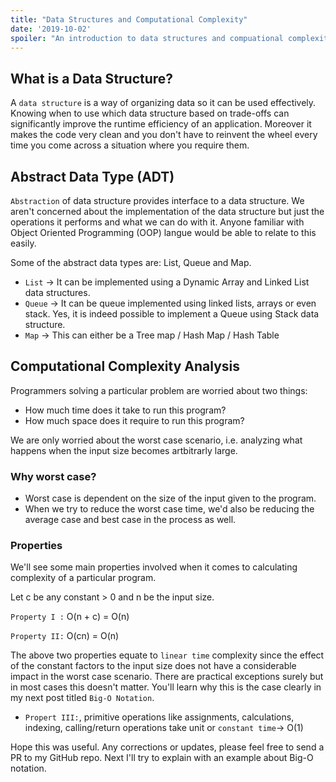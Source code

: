 ```yaml
---
title: "Data Structures and Computational Complexity"
date: '2019-10-02'
spoiler: "An introduction to data structures and compuational complexity"
---
```


## What is a Data Structure? 

A `data structure` is a way of organizing data so it can be used effectively. Knowing when to use which data structure based on trade-offs can significantly improve the runtime efficiency of an application. Moreover it makes the code very clean and you don't have to reinvent the wheel every time you come across a situation where you require them.

## Abstract Data Type (ADT)

`Abstraction` of data structure provides interface to a data structure. We aren't concerned about the implementation of the data structure but just the operations it performs and what we can do with it. Anyone familiar with Object Oriented Programming (OOP) langue would be able to relate to this easily.

Some of the abstract data types are: List, Queue and Map.

- `List`  -> It can be implemented using a Dynamic Array and Linked List data structures.
- `Queue` -> It can be queue implemented using linked lists, arrays or even stack. Yes, it is indeed possible to implement a Queue using Stack data structure.
- `Map`  -> This can either be a Tree map / Hash Map / Hash Table

## Computational Complexity Analysis

Programmers solving a particular problem are worried about two things:
- How much time does it take to run this program?
- How much space does it require to run this program?

We are only worried about the worst case scenario, i.e. analyzing what happens when the input size becomes artbitrarly large. 

### Why worst case? 
- Worst case is dependent on the size of the input given to the program.
- When we try to reduce the worst case time, we'd also be reducing the average case and best case in the process as well. 

### Properties
We'll see some main properties involved when it comes to calculating complexity of a particular program.

Let c be any constant > 0 and n be the input size. 

`Property I :` O(n + c) = O(n)

`Property II:` O(cn) = O(n)

The above two properties equate to `linear time` complexity since the effect of the constant factors to the input size does not have a considerable impact in the worst case scenario. There are practical exceptions surely but in most cases this doesn't matter. You'll learn why this is the case clearly in my next post titled `Big-O Notation`.

- `Propert III:`, primitive operations like assignments, calculations, indexing, calling/return operations take unit or `constant time`-> O(1)

Hope this was useful. Any corrections or updates, please feel free to send a PR to my GitHub repo. Next I'll try to explain with an example about Big-O notation.